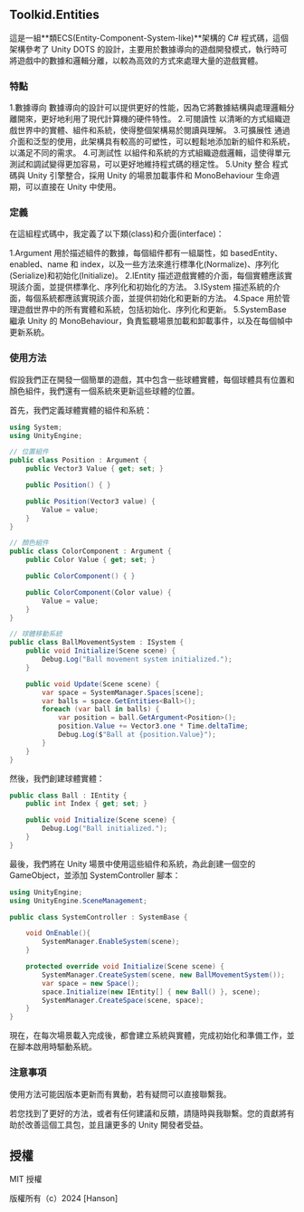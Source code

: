 ## Toolkid.Entities

這是一組**類ECS(Entity-Component-System-like)**架構的 C# 程式碼，這個架構參考了 Unity DOTS 的設計，主要用於數據導向的遊戲開發模式，執行時可將遊戲中的數據和邏輯分離，以較為高效的方式來處理大量的遊戲實體。

### 特點
1.數據導向
數據導向的設計可以提供更好的性能，因為它將數據結構與處理邏輯分離開來，更好地利用了現代計算機的硬件特性。
2.可閱讀性
以清晰的方式組織遊戲世界中的實體、組件和系統，使得整個架構易於閱讀與理解。
3.可擴展性
通過介面和泛型的使用，此架構具有較高的可塑性，可以輕鬆地添加新的組件和系統，以滿足不同的需求。
4.可測試性
以組件和系統的方式組織遊戲邏輯，這使得單元測試和調試變得更加容易，可以更好地維持程式碼的穩定性。
5.Unity 整合
程式碼與 Unity 引擎整合，採用 Unity 的場景加載事件和 MonoBehaviour 生命週期，可以直接在 Unity 中使用。

### 定義

在這組程式碼中，我定義了以下類(class)和介面(interface)：

1.Argument
用於描述組件的數據，每個組件都有一組屬性，如 basedEntity、enabled、name 和 index，以及一些方法來進行標準化(Normalize)、序列化(Serialize)和初始化(Initialize)。
2.IEntity
描述遊戲實體的介面，每個實體應該實現該介面，並提供標準化、序列化和初始化的方法。
3.ISystem
描述系統的介面，每個系統都應該實現該介面，並提供初始化和更新的方法。
4.Space
用於管理遊戲世界中的所有實體和系統，包括初始化、序列化和更新。
5.SystemBase
繼承 Unity 的 MonoBehaviour，負責監聽場景加載和卸載事件，以及在每個幀中更新系統。

### 使用方法

假設我們正在開發一個簡單的遊戲，其中包含一些球體實體，每個球體具有位置和顏色組件，我們還有一個系統來更新這些球體的位置。

首先，我們定義球體實體的組件和系統：

```C#
using System;
using UnityEngine;

// 位置組件
public class Position : Argument {
    public Vector3 Value { get; set; }

    public Position() { }

    public Position(Vector3 value) {
        Value = value;
    }
}

// 顏色組件
public class ColorComponent : Argument {
    public Color Value { get; set; }

    public ColorComponent() { }

    public ColorComponent(Color value) {
        Value = value;
    }
}

// 球體移動系統
public class BallMovementSystem : ISystem {
    public void Initialize(Scene scene) {
        Debug.Log("Ball movement system initialized.");
    }

    public void Update(Scene scene) {
        var space = SystemManager.Spaces[scene];
        var balls = space.GetEntities<Ball>();
        foreach (var ball in balls) {
            var position = ball.GetArgument<Position>();
            position.Value += Vector3.one * Time.deltaTime;
            Debug.Log($"Ball at {position.Value}");
        }
    }
}

```

然後，我們創建球體實體：

```C#
public class Ball : IEntity {
    public int Index { get; set; }

    public void Initialize(Scene scene) {
        Debug.Log("Ball initialized.");
    }
}
```

最後，我們將在 Unity 場景中使用這些組件和系統，為此創建一個空的 GameObject，並添加 SystemController 腳本：

```C#
using UnityEngine;
using UnityEngine.SceneManagement;

public class SystemController : SystemBase {    

    void OnEnable(){
        SystemManager.EnableSystem(scene);
    }

    protected override void Initialize(Scene scene) {        
        SystemManager.CreateSystem(scene, new BallMovementSystem());
        var space = new Space();
        space.Initialize(new IEntity[] { new Ball() }, scene);
        SystemManager.CreateSpace(scene, space);
    }
}
```
現在，在每次場景載入完成後，都會建立系統與實體，完成初始化和準備工作，並在腳本啟用時驅動系統。

### 注意事項

使用方法可能因版本更新而有異動，若有疑問可以直接聯繫我。

若您找到了更好的方法，或者有任何建議和反饋，請隨時與我聯繫。您的貢獻將有助於改善這個工具包，並且讓更多的 Unity 開發者受益。

## 授權

MIT 授權

版權所有（c）2024 [Hanson]